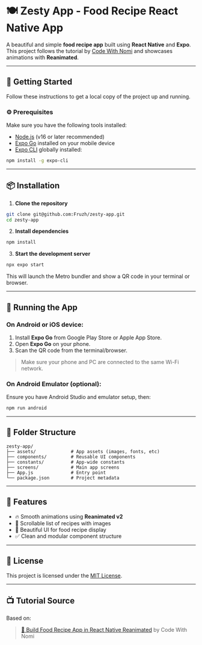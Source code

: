 # 🍽️ Zesty App - Food Recipe React Native App

A beautiful and simple **food recipe app** built using **React Native** and **Expo**. This project follows the tutorial by [Code With Nomi](https://youtu.be/cdnneQjsoT0?si=VSDXf3xO1JU_5OrF) and showcases animations with **Reanimated**.

---

## 🚀 Getting Started

Follow these instructions to get a local copy of the project up and running.

### ⚙️ Prerequisites

Make sure you have the following tools installed:

* [Node.js](https://nodejs.org/) (v16 or later recommended)
* [Expo Go](https://expo.dev/client) installed on your mobile device
* [Expo CLI](https://docs.expo.dev/get-started/installation/) globally installed:

```bash
npm install -g expo-cli
```

---

## 📦 Installation

1. **Clone the repository**

```bash
git clone git@github.com:Fruzh/zesty-app.git
cd zesty-app
```

2. **Install dependencies**

```bash
npm install
```

3. **Start the development server**

```bash
npx expo start
```

This will launch the Metro bundler and show a QR code in your terminal or browser.

---

## 📱 Running the App

### On Android or iOS device:

1. Install **Expo Go** from Google Play Store or Apple App Store.
2. Open **Expo Go** on your phone.
3. Scan the QR code from the terminal/browser.

> Make sure your phone and PC are connected to the same Wi-Fi network.

### On Android Emulator (optional):

Ensure you have Android Studio and emulator setup, then:

```bash
npm run android
```

---

## 📁 Folder Structure

```
zesty-app/
├── assets/             # App assets (images, fonts, etc)
├── components/         # Reusable UI components
├── constants/          # App-wide constants
├── screens/            # Main app screens
├── App.js              # Entry point
└── package.json        # Project metadata
```

---

## 🧪 Features

* 🔥 Smooth animations using **Reanimated v2**
* 📄 Scrollable list of recipes with images
* 📱 Beautiful UI for food recipe display
* ✅ Clean and modular component structure

---

## 📜 License

This project is licensed under the [MIT License](LICENSE).

---

## 📺 Tutorial Source

Based on:

> [🔴 Build Food Recipe App in React Native Reanimated](https://youtu.be/cdnneQjsoT0?si=VSDXf3xO1JU_5OrF) by Code With Nomi
